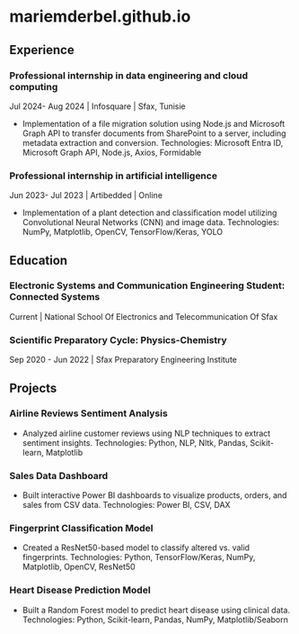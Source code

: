 # mariemderbel.github.io

## Experience

### Professional internship in data engineering and cloud computing 
Jul 2024- Aug 2024 | Infosquare | Sfax, Tunisie
- Implementation of a file migration solution using Node.js and Microsoft Graph API to transfer documents from SharePoint to a server, including metadata extraction and conversion.
Technologies: Microsoft Entra ID, Microsoft Graph API, Node.js, Axios, Formidable

### Professional internship in artificial intelligence
Jun 2023- Jul 2023 | Artibedded | Online
- Implementation of a plant detection and classification model utilizing Convolutional Neural Networks (CNN) and image data.
Technologies: NumPy, Matplotlib, OpenCV, TensorFlow/Keras, YOLO


## Education

### Electronic Systems and Communication Engineering Student: Connected Systems 
Current | National School Of Electronics and Telecommunication Of Sfax

### Scientific Preparatory Cycle: Physics-Chemistry
Sep 2020 - Jun 2022 | Sfax Preparatory Engineering Institute 


## Projects

### Airline Reviews Sentiment Analysis
- Analyzed airline customer reviews using NLP techniques to extract sentiment insights. 
Technologies: Python, NLP, Nltk, Pandas, Scikit-learn, Matplotlib
  
### Sales Data Dashboard
- Built interactive Power BI dashboards to visualize products, orders, and sales from CSV data.
Technologies: Power BI, CSV, DAX
  
### Fingerprint Classification Model
- Created a ResNet50-based model to classify altered vs. valid fingerprints.
Technologies: Python, TensorFlow/Keras, NumPy, Matplotlib, OpenCV, ResNet50

### Heart Disease Prediction Model
- Built a Random Forest model to predict heart disease using clinical data.
Technologies: Python, Scikit-learn, Pandas, NumPy, Matplotlib/Seaborn
